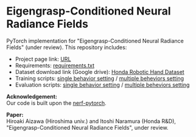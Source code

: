 # Eigengrasp-Conditioned Neural Radiance Fields
PyTorch implementation for "Eigengrasp-Conditioned Neural Radiance Fields" (under review). This repository includes:
- Project page link: [URL](https://aizawan.github.io/eigennerf/)
- Requirements: [requirements.txt](requirements.txt)
- Dataset download link (Google drive): [Honda Robotic Hand Dataset](https://drive.google.com/drive/folders/16aRzCYkhRGhvi98RJhsG5lR4N3BTo335?usp=sharing)
- Training scripts: [single behavior setting](run_train_single_behavior.sh) / [multiple beheviors setting](run_train_multiple_behaviors.sh)
- Evaluation scripts: [single behavior setting](run_test_single_behavior.sh) / [multiple beheviors setting](run_test_multiple_behaviors.sh)


**Acknowledgement:**  
Our code is built upon the [nerf-pytorch](https://github.com/yenchenlin/nerf-pytorch.git).


**Paper:**  
Hiroaki Aizawa (Hiroshima univ.) and Itoshi Naramura (Honda R&D), "Eigengrasp-Conditioned Neural Radiance Fields", under review.